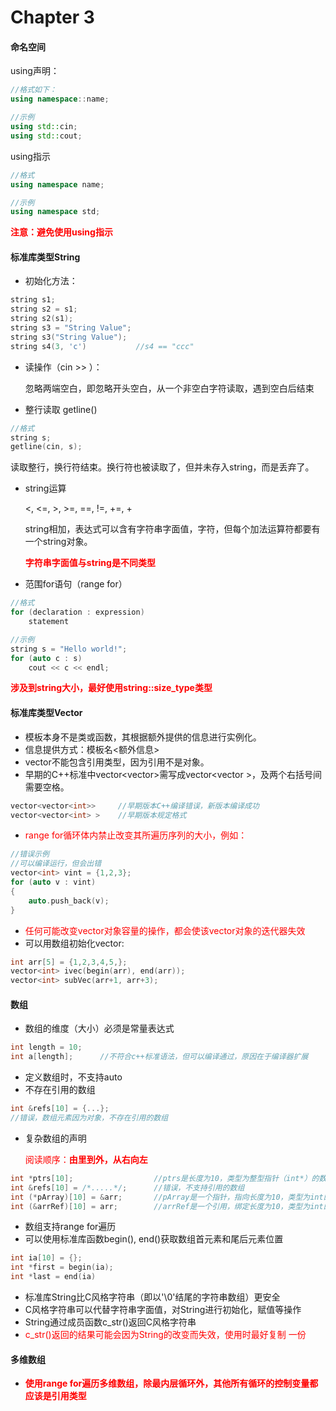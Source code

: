 # Chapter 3

#### 命名空间

using声明：

```c++
//格式如下：
using namespace::name;

//示例
using std::cin;
using std::cout;
```

using指示

```c++
//格式
using namespace name;

//示例
using namespace std;
```

<font color=red>**注意：避免使用using指示**</font>



#### 标准库类型String

- 初始化方法：

```c++
string s1;
string s2 = s1;
string s2(s1);
string s3 = "String Value";
string s3("String Value");
string s4(3, 'c')			//s4 == "ccc"
```



- 读操作（cin >> ）：

  忽略两端空白，即忽略开头空白，从一个非空白字符读取，遇到空白后结束



- 整行读取 getline()

```c++
//格式
string s;
getline(cin, s);
```

读取整行，换行符结束。换行符也被读取了，但并未存入string，而是丢弃了。




- string运算

  <, <=, >, >=, ==, !=, +=, +

  string相加，表达式可以含有字符串字面值，字符，但每个加法运算符都要有一个string对象。

  <font color=red>**字符串字面值与string是不同类型**</font>

  

- 范围for语句（range for）

```c++
//格式
for (declaration : expression)
    statement

//示例
string s = "Hello world!";
for (auto c : s)
    cout << c << endl;
```

<font color=red>**涉及到string大小，最好使用string::size_type类型**</font>



#### 标准库类型Vector

- 模板本身不是类或函数，其根据额外提供的信息进行实例化。
- 信息提供方式：模板名<额外信息>
- vector不能包含引用类型，因为引用不是对象。
- 早期的C++标准中vector<vector<int>>需写成vector<vector<int> >，及两个右括号间需要空格。

```c++
vector<vector<int>>		//早期版本C++编译错误，新版本编译成功
vector<vector<int> >	//早期版本规定格式
```



-  <font color=red>range for循环体内禁止改变其所遍历序列的大小，例如：</font>

```c++
//错误示例
//可以编译运行，但会出错
vector<int> vint = {1,2,3};
for (auto v : vint)
{
    auto.push_back(v);
}
```



- <font color=red>任何可能改变vector对象容量的操作，都会使该vector对象的迭代器失效</font>
- 可以用数组初始化vector:

```c++
int arr[5] = {1,2,3,4,5,};
vector<int> ivec(begin(arr), end(arr));
vector<int> subVec(arr+1, arr+3);
```



#### 数组

- 数组的维度（大小）必须是常量表达式

```c++
int length = 10;
int a[length];		//不符合c++标准语法，但可以编译通过，原因在于编译器扩展 
```



- 定义数组时，不支持auto
- 不存在引用的数组

```c++
int &refs[10] = {...};		
//错误，数组元素因为对象，不存在引用的数组
```



- 复杂数组的声明

  <font color=red>阅读顺序：**由里到外，从右向左**</font>

```c++
int *ptrs[10];					//ptrs是长度为10，类型为整型指针（int*）的数组
int &refs[10] = /*.....*/;		//错误，不支持引用的数组
int (*pArray)[10] = &arr;		//pArray是一个指针，指向长度为10，类型为int的数组
int (&arrRef)[10] = arr;		//arrRef是一个引用，绑定长度为10，类型为int的数组
```



- 数组支持range for遍历
- 可以使用标准库函数begin(), end()获取数组首元素和尾后元素位置

```c++
int ia[10] = {};
int *first = begin(ia);
int *last = end(ia)
```



- 标准库String比C风格字符串（即以'\0'结尾的字符串数组）更安全
- C风格字符串可以代替字符串字面值，对String进行初始化，赋值等操作
- String通过成员函数c_str()返回C风格字符串
- <font color=red>c_str()返回的结果可能会因为String的改变而失效，使用时最好复制 一份</font>



#### 多维数组

- <font color=red>**使用range for遍历多维数组，除最内层循环外，其他所有循环的控制变量都应该是引用类型**</font>





